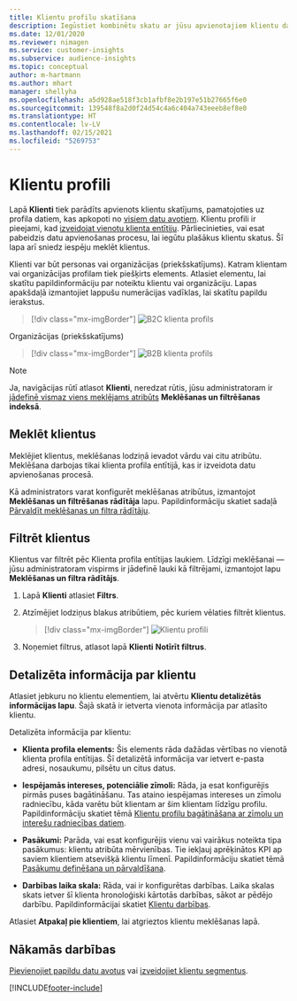 ```yaml
---
title: Klientu profilu skatīšana
description: Iegūstiet kombinētu skatu ar jūsu apvienotajiem klientu datiem.
ms.date: 12/01/2020
ms.reviewer: nimagen
ms.service: customer-insights
ms.subservice: audience-insights
ms.topic: conceptual
author: m-hartmann
ms.author: mhart
manager: shellyha
ms.openlocfilehash: a5d928ae518f3cb1afbf8e2b197e51b27665f6e0
ms.sourcegitcommit: 139548f8a2d0f24d54c4a6c404a743eeeb8ef8e0
ms.translationtype: HT
ms.contentlocale: lv-LV
ms.lasthandoff: 02/15/2021
ms.locfileid: "5269753"
---
```

# <a name="customer-profiles"></a>Klientu profili

Lapā **Klienti** tiek parādīts apvienots klientu skatījums, pamatojoties uz profila datiem, kas apkopoti no [visiem datu avotiem](data-sources.md). Klientu profili ir pieejami, kad [izveidojat vienotu klienta entītiju](data-unification.md). Pārliecinieties, vai esat pabeidzis datu apvienošanas procesu, lai iegūtu plašākus klientu skatus. Šī lapa arī sniedz iespēju meklēt klientus.

Klienti var būt personas vai organizācijas (priekšskatījums). Katram klientam vai organizācijas profilam tiek piešķirts elements. Atlasiet elementu, lai skatītu papildinformāciju par noteiktu klientu vai organizāciju. Lapas apakšdaļā izmantojiet lappušu numerācijas vadīklas, lai skatītu papildu ierakstus.

> [!div class="mx-imgBorder"] 
> ![B2C klienta profils](media/profiles-customers.png "B2C klienta profili")

Organizācijas (priekšskatījums)
> [!div class="mx-imgBorder"] 
> ![B2B klienta profils](media/profile-customers-b2b.png "B2B klienta profili")

> [!NOTE]
> Ja, navigācijas rūtī atlasot **Klienti**, neredzat rūtis, jūsu administratoram ir [jādefinē vismaz viens meklējams atribūts](search-filter-index.md) **Meklēšanas un filtrēšanas indeksā**.

## <a name="search-for-customers"></a>Meklēt klientus

Meklējiet klientus, meklēšanas lodziņā ievadot vārdu vai citu atribūtu. Meklēšana darbojas tikai klienta profila entītijā, kas ir izveidota datu apvienošanas procesā.

Kā administrators varat konfigurēt meklēšanas atribūtus, izmantojot **Meklēšanas un filtrēšanas rādītāja** lapu. Papildinformāciju skatiet sadaļā [Pārvaldīt meklēšanas un filtra rādītāju](search-filter-index.md).

## <a name="filter-customers"></a>Filtrēt klientus

Klientus var filtrēt pēc Klienta profila entītijas laukiem. Līdzīgi meklēšanai — jūsu administratoram vispirms ir jādefinē lauki kā filtrējami, izmantojot lapu **Meklēšanas un filtra rādītājs**.

1. Lapā **Klienti** atlasiet **Filtrs**.

2. Atzīmējiet lodziņus blakus atribūtiem, pēc kuriem vēlaties filtrēt klientus.

   > [!div class="mx-imgBorder"] 
   > ![Klientu profili](media/profiles-customers3.png "Klientu profili")

3. Noņemiet filtrus, atlasot lapā **Klienti** **Notīrīt filtrus**.

##  <a name="customer-details-page"></a>Detalizēta informācija par klientu

Atlasiet jebkuru no klientu elementiem, lai atvērtu **Klientu detalizētās informācijas lapu**. Šajā skatā ir ietverta vienota informācija par atlasīto klientu.

Detalizēta informācija par klientu:

-   **Klienta profila elements:** Šis elements rāda dažādas vērtības no vienotā klienta profila entītijas. Šī detalizētā informācija var ietvert e-pasta adresi, nosaukumu, pilsētu un citus datus. 

-   **Iespējamās intereses, potenciālie zīmoli:** Rāda, ja esat konfigurējis pirmās puses bagātināšanu. Tas ataino iespējamas intereses un zīmolu radniecību, kāda varētu būt klientam ar šim klientam līdzīgu profilu. Papildinformāciju skatiet tēmā [Klientu profilu bagātināšana ar zīmolu un interešu radniecības datiem](enrichment-microsoft-graph.md).

-   **Pasākumi:** Parāda, vai esat konfigurējis vienu vai vairākus noteikta tipa pasākumus: klientu atribūta mērvienības. Tie iekļauj aprēķinātos KPI ap saviem klientiem atsevišķā klientu līmenī. Papildinformāciju skatiet tēmā [Pasākumu definēšana un pārvaldīšana](measures.md).

-   **Darbības laika skala:** Rāda, vai ir konfigurētas darbības. Laika skalas skats ietver šī klienta hronoloģiski kārtotās darbības, sākot ar pēdējo darbību. Papildinformācijai skatiet [Klientu darbības](activities.md).

Atlasiet **Atpakaļ pie klientiem**, lai atgrieztos klientu meklēšanas lapā.

## <a name="next-steps"></a>Nākamās darbības

[Pievienojiet papildu datu avotus](data-sources.md) vai [izveidojiet klientu segmentus](segments.md).


[!INCLUDE[footer-include](../includes/footer-banner.md)]
